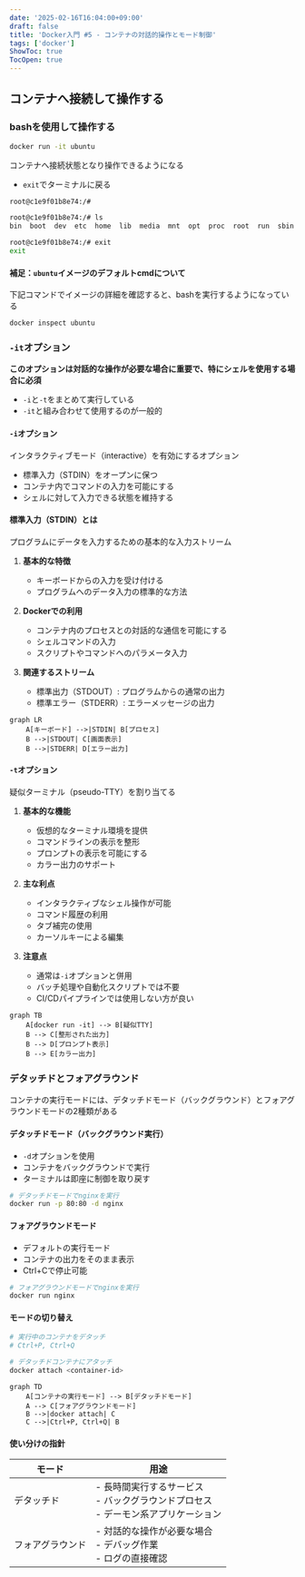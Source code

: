 ```yaml
---
date: '2025-02-16T16:04:00+09:00'
draft: false
title: 'Docker入門 #5 - コンテナの対話的操作とモード制御'
tags: ['docker']
ShowToc: true
TocOpen: true
---
```


## コンテナへ接続して操作する

### bashを使用して操作する

```sh
docker run -it ubuntu
```

コンテナへ接続状態となり操作できるようになる
- `exit`でターミナルに戻る
```sh
root@c1e9f01b8e74:/#

root@c1e9f01b8e74:/# ls
bin  boot  dev  etc  home  lib  media  mnt  opt  proc  root  run  sbin  srv  sys  tmp  usr  var

root@c1e9f01b8e74:/# exit
exit

```

#### 補足：`ubuntu`イメージのデフォルトcmdについて

下記コマンドでイメージの詳細を確認すると、bashを実行するようになっている
```
docker inspect ubuntu
```

### `-it`オプション

**このオプションは対話的な操作が必要な場合に重要で、特にシェルを使用する場合に必須**

- `-i`と`-t`をまとめて実行している
- `-it`と組み合わせて使用するのが一般的

#### `-i`オプション

インタラクティブモード（interactive）を有効にするオプション
- 標準入力（STDIN）をオープンに保つ
- コンテナ内でコマンドの入力を可能にする
- シェルに対して入力できる状態を維持する

#### 標準入力（STDIN）とは

プログラムにデータを入力するための基本的な入力ストリーム

1. **基本的な特徴**
   - キーボードからの入力を受け付ける
   - プログラムへのデータ入力の標準的な方法

2. **Dockerでの利用**
   - コンテナ内のプロセスとの対話的な通信を可能にする
   - シェルコマンドの入力
   - スクリプトやコマンドへのパラメータ入力

3. **関連するストリーム**
   - 標準出力（STDOUT）: プログラムからの通常の出力
   - 標準エラー（STDERR）: エラーメッセージの出力

```mermaid
graph LR
    A[キーボード] -->|STDIN| B[プロセス]
    B -->|STDOUT| C[画面表示]
    B -->|STDERR| D[エラー出力]
```

#### `-t`オプション

疑似ターミナル（pseudo-TTY）を割り当てる

1. **基本的な機能**
   - 仮想的なターミナル環境を提供
   - コマンドラインの表示を整形
   - プロンプトの表示を可能にする
   - カラー出力のサポート

2. **主な利点**
   - インタラクティブなシェル操作が可能
   - コマンド履歴の利用
   - タブ補完の使用
   - カーソルキーによる編集

3. **注意点**
   - 通常は`-i`オプションと併用
   - バッチ処理や自動化スクリプトでは不要
   - CI/CDパイプラインでは使用しない方が良い

```mermaid
graph TB
    A[docker run -it] --> B[疑似TTY]
    B --> C[整形された出力]
    B --> D[プロンプト表示]
    B --> E[カラー出力]
```

### デタッチドとフォアグラウンド

コンテナの実行モードには、デタッチドモード（バックグラウンド）とフォアグラウンドモードの2種類がある

#### デタッチドモード（バックグラウンド実行）

- `-d`オプションを使用
- コンテナをバックグラウンドで実行
- ターミナルは即座に制御を取り戻す

```sh
# デタッチドモードでnginxを実行
docker run -p 80:80 -d nginx
```

#### フォアグラウンドモード

- デフォルトの実行モード
- コンテナの出力をそのまま表示
- Ctrl+Cで停止可能

```sh
# フォアグラウンドモードでnginxを実行
docker run nginx
```

#### モードの切り替え

```sh
# 実行中のコンテナをデタッチ
# Ctrl+P, Ctrl+Q

# デタッチドコンテナにアタッチ
docker attach <container-id>
```

```mermaid
graph TD
    A[コンテナの実行モード] --> B[デタッチドモード]
    A --> C[フォアグラウンドモード]
    B -->|docker attach| C
    C -->|Ctrl+P, Ctrl+Q| B
```

#### 使い分けの指針

| モード | 用途 |
|--------|------|
| デタッチド | - 長時間実行するサービス<br>- バックグラウンドプロセス<br>- デーモン系アプリケーション |
| フォアグラウンド | - 対話的な操作が必要な場合<br>- デバッグ作業<br>- ログの直接確認 |
